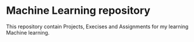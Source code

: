 # Machine Learning repository

This repository contain Projects, Execises and Assignments for my learning Machine learning.